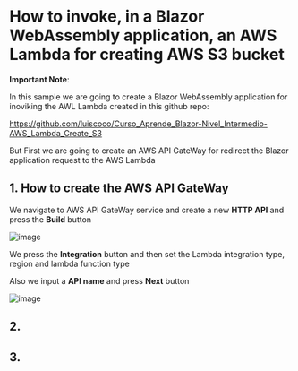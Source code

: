 # How to invoke, in a Blazor WebAssembly application, an AWS Lambda for creating AWS S3 bucket

**Important Note**:

In this sample we are going to create a Blazor WebAssembly application for inoviking the AWL Lambda created in this github repo:

https://github.com/luiscoco/Curso_Aprende_Blazor-Nivel_Intermedio-AWS_Lambda_Create_S3

But First we are going to create an AWS API GateWay for redirect the Blazor application request to the AWS Lambda

## 1. How to create the AWS API GateWay

We navigate to AWS API GateWay service and create a new **HTTP API** and press the **Build** button

![image](https://github.com/user-attachments/assets/d599ff26-7c73-4f44-b109-144f8b18e1eb)

We press the **Integration** button and then set the Lambda integration type, region and lambda function type

Also we input a **API name** and press **Next** button

![image](https://github.com/user-attachments/assets/06c10bb2-d1d4-4536-8aa6-dcdaa01ddb77)


## 2. 

## 3. 


